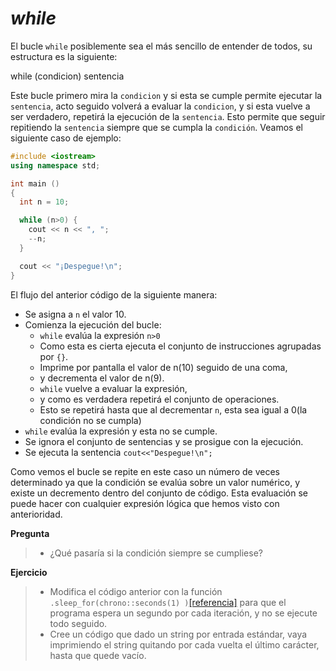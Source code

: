 _while_
====

El bucle `while` posiblemente sea el más sencillo de entender de todos, su estructura es la siguiente:

while (condicion) sentencia

Este bucle primero mira la `condicion` y si esta se cumple permite ejecutar la `sentencia`, acto seguido volverá a evaluar la `condicion`, y si esta vuelve a ser verdadero, repetirá la ejecución de la `sentencia`. Esto permite que seguir repitiendo la `sentencia` siempre que se cumpla la `condición`. Veamos el siguiente caso de ejemplo:

```cpp
#include <iostream>
using namespace std;

int main ()
{
  int n = 10;

  while (n>0) {
    cout << n << ", ";
    --n;
  }

  cout << "¡Despegue!\n";
}
```

El flujo del anterior código de la siguiente manera:
* Se asigna a `n` el valor 10.
* Comienza la ejecución del bucle:  
    * `while` evalúa la expresión `n>0`
    * Como esta es cierta ejecuta el conjunto de instrucciones agrupadas por `{}`.
    * Imprime por pantalla el valor de n(10) seguido de una coma,
    * y decrementa el valor de n(9).
    * `while` vuelve a evaluar la expresión,
    * y como es verdadera repetirá el conjunto de operaciones.
    * Esto se repetirá hasta que al decrementar `n`, esta sea igual a 0(la condición no se cumpla)
* `while` evalúa la expresión y esta no se cumple.
* Se ignora el conjunto de sentencias y se prosigue con la ejecución.
* Se ejecuta la sentencia `cout<<"Despegue!\n";`

Como vemos el bucle se repite en este caso un número de veces determinado ya que la condición se evalúa sobre un valor numérico, y existe un decremento dentro del conjunto de código. Esta evaluación se puede hacer con cualquier expresión lógica que hemos visto con anterioridad.

**Pregunta**
> - ¿Qué pasaría si la condición siempre se cumpliese?

**Ejercicio**
> - Modifica el código anterior con la función `.sleep_for(chrono::seconds(1) )`[[referencia]](http://www.cplusplus.com/reference/thread/this_thread/sleep_for/) para que el programa espera un segundo por cada iteración, y no se ejecute todo seguido.
> - Cree un código que dado un string por entrada estándar, vaya imprimiendo el string quitando por cada vuelta el último carácter, hasta que quede vacío.



